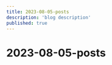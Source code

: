 ```yaml
---
title: 2023-08-05-posts
description: 'blog description'
published: true
---
```


# 2023-08-05-posts
